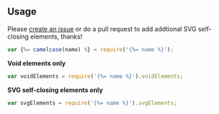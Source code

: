 ## Usage

Please [create an issue](../../issues) or do a pull request to add addtional SVG self-closing elements, thanks!

```js
var {%= camelcase(name) %} = require('{%= name %}');
```

**Void elements only**

```js
var voidElements = require('{%= name %}').voidElements;
```

**SVG self-closing elements only**

```js
var svgElements = require('{%= name %}').svgElements;
```
